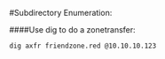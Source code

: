 #Subdirectory Enumeration:

####Use dig to do a zonetransfer:
```
dig axfr friendzone.red @10.10.10.123
```
